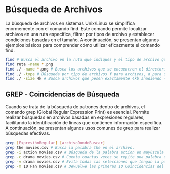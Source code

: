 # Búsqueda de Archivos

La búsqueda de archivos en sistemas Unix/Linux se simplifica enormemente con el comando find. Este comando permite localizar archivos en una ruta específica, filtrar por tipos de archivo y establecer condiciones basadas en el tamaño. A continuación, se presentan algunos ejemplos básicos para comprender cómo utilizar eficazmente el comando find.

```bash
find # Busca el archivo en la ruta que indiques y el tipo de archivo que necesites. 
find ruta -name *.png
find ./ -name *.png # Busca los archivos que se encuentren el directorio con la terminación en png. 
find ./ -type # Búsqueda por tipo de archivos f para archivos, d para directorios y I para enlaces simbólicos. 
find ./ -size 4k # Busca archivos que pesen exactamente 4kb añadiendo + buscara 4 o mas kb y - con la operación contraria. 
```

## GREP - Coincidencias de Búsqueda

Cuando se trata de la búsqueda de patrones dentro de archivos, el comando grep (Global Regular Expression Print) es esencial. Permite realizar búsquedas en archivos basadas en expresiones regulares, facilitando la identificación de líneas que contienen información específica. A continuación, se presentan algunos usos comunes de grep para realizar búsquedas efectivas.

```bash
grep [ExpresiónRegular] [archivoDondeBuscar]
grep the movies.csv # Busca la palabra the en el archivo. 
grep -i action movies.csv # Búsqueda de la palabra action en mayúscula y en minúscula en el archivo. 
grep -c drama movies.csv # Cuenta cuantas veces se repite una palabra en el archivo. 
grep -v drama movies.csv # Evita todas las selecciones que tengan la palabra en el archivo. 
grep -m 10 Fan movies.csv # Devuelve las primeras 10 Coincidencias del archivo. 
```
